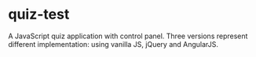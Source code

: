 # quiz-test
A JavaScript quiz application with control panel.
Three versions represent different implementation: using vanilla JS, jQuery and AngularJS.

